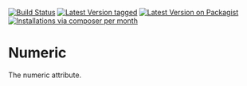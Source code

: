 [![Build Status](https://github.com/MetaModels/attribute_numeric/actions/workflows/diagnostics.yml/badge.svg)](https://github.com/MetaModels/attribute_numeric/actions)
[![Latest Version tagged](http://img.shields.io/github/tag/MetaModels/attribute_numeric.svg)](https://github.com/MetaModels/attribute_numeric/tags)
[![Latest Version on Packagist](http://img.shields.io/packagist/v/MetaModels/attribute_numeric.svg)](https://packagist.org/packages/MetaModels/attribute_numeric)
[![Installations via composer per month](http://img.shields.io/packagist/dm/MetaModels/attribute_numeric.svg)](https://packagist.org/packages/MetaModels/attribute_numeric)

Numeric
=======

The numeric attribute.

